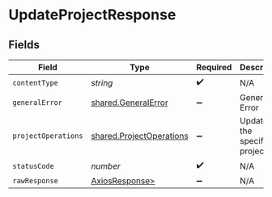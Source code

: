 # UpdateProjectResponse


## Fields

| Field                                                                | Type                                                                 | Required                                                             | Description                                                          |
| -------------------------------------------------------------------- | -------------------------------------------------------------------- | -------------------------------------------------------------------- | -------------------------------------------------------------------- |
| `contentType`                                                        | *string*                                                             | :heavy_check_mark:                                                   | N/A                                                                  |
| `generalError`                                                       | [shared.GeneralError](../../models/shared/generalerror.md)           | :heavy_minus_sign:                                                   | General Error                                                        |
| `projectOperations`                                                  | [shared.ProjectOperations](../../models/shared/projectoperations.md) | :heavy_minus_sign:                                                   | Updated the specified project                                        |
| `statusCode`                                                         | *number*                                                             | :heavy_check_mark:                                                   | N/A                                                                  |
| `rawResponse`                                                        | [AxiosResponse>](https://axios-http.com/docs/res_schema)             | :heavy_minus_sign:                                                   | N/A                                                                  |